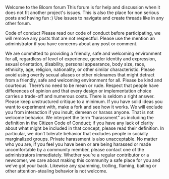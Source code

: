 Welcome to the Bloom forum
This forum is for help and discussion when it does not fit another project's issues.
This is also the place for non serious posts and having fun :)
Use issues to navigate and create threads like in any other forum.

Code of conduct
Please read our code of conduct before participating,
we will remove any posts that are not respectful.
Please use the mention an administrator
if you have concerns about any post or comment.

We are committed to providing a friendly, safe and welcoming environment for all,
regardless of level of experience, gender identity and expression, sexual orientation,
disability, personal appearance, body size, race, ethnicity, age, religion,
nationality, or other similar characteristic.
Please avoid using overtly sexual aliases or other nicknames that might detract
from a friendly, safe and welcoming environment for all.
Please be kind and courteous. There’s no need to be mean or rude.
Respect that people have differences of opinion and that every design or implementation choice carries a trade-off and numerous costs. There is seldom a right answer.
Please keep unstructured critique to a minimum.
If you have solid ideas you want to experiment with, make a fork and see how it works.
We will exclude you from interaction if you insult, demean or harass anyone. That is not welcome behavior.
We interpret the term “harassment” as including the definition in the
Citizen Code of Conduct;
if you have any lack of clarity about what might be included in that concept,
please read their definition. In particular, we don’t tolerate behavior that
excludes people in socially marginalized groups.
Private harassment is also unacceptable. No matter who you are, if you feel
you have been or are being harassed or made uncomfortable by a community member,
please contact one of the administrators immediately.
Whether you’re a regular contributor or a newcomer, we care about making this
community a safe place for you and we’ve got your back.
Likewise any spamming, trolling, flaming, baiting or other attention-stealing behavior is not welcome.
